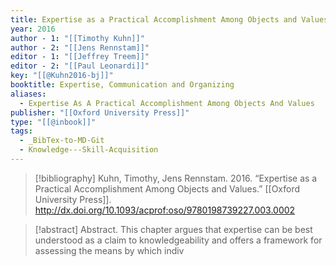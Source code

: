 ```yaml
---
title: Expertise as a Practical Accomplishment Among Objects and Values
year: 2016
author - 1: "[[Timothy Kuhn]]"
author - 2: "[[Jens Rennstam]]"
editor - 1: "[[Jeffrey Treem]]"
editor - 2: "[[Paul Leonardi]]"
key: "[[@Kuhn2016-bj]]"
booktitle: Expertise, Communication and Organizing
aliases:
  - Expertise As A Practical Accomplishment Among Objects And Values
publisher: "[[Oxford University Press]]"
type: "[[@inbook]]"
tags:
  - _BibTex-to-MD-Git
  - Knowledge---Skill-Acquisition
---
```


> [!bibliography]
> Kuhn, Timothy, Jens Rennstam. 2016. “Expertise as a Practical Accomplishment Among Objects and Values.” [[Oxford University Press]]. http://dx.doi.org/10.1093/acprof:oso/9780198739227.003.0002

> [!abstract]
> Abstract. This chapter argues that expertise can be best understood as a claim to knowledgeability and offers a framework for assessing the means by which indiv